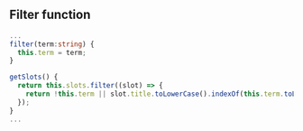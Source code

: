 ## Filter function

```typescript
...
filter(term:string) {
  this.term = term;
}

getSlots() {
  return this.slots.filter((slot) => {
    return !this.term || slot.title.toLowerCase().indexOf(this.term.toLowerCase()) >= 0;
  });
}
...
```
